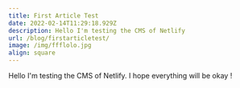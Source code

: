 ```yaml
---
title: First Article Test
date: 2022-02-14T11:29:18.929Z
description: Hello I'm testing the CMS of Netlify
url: /blog/firstarticletest/
image: /img/ffflolo.jpg
align: square
---
```

Hello I'm testing the CMS of Netlify. I hope everything will be okay !